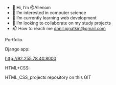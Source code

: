 - 👋 Hi, I’m @Allenom
- 👀 I’m interested in computer science
- 🌱 I’m currently learning web development
- 💞️ I’m looking to collaborate on my study projects
- 📫 How to reach me danil.ignatkin@gmail.com


Portfolio.


Django app:

http://92.255.78.40:8000
<!---
Wordpress elementor:

https://co76799.tmweb.ru

Wordpress:

https://pw1115968.sprint.1t.ru/

Wordpress + HTML + CSS (on snipets):

https://iw1115968.sprint.1t.ru
--->

HTML+CSS:

HTML_CSS_projects repository on this GIT

<!---
Allenom/Allenom is a ✨ special ✨ repository because its `README.md` (this file) appears on your GitHub profile.
You can click the Preview link to take a look at your changes.
--->
